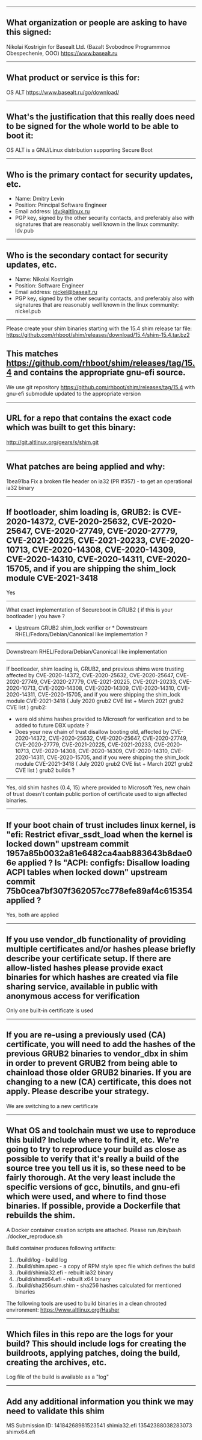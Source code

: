 -------------------------------------------------------------------------------
What organization or people are asking to have this signed:
-------------------------------------------------------------------------------
Nikolai Kostrigin for
Basealt Ltd. (Bazalt Svobodnoe Programmnoe Obespechenie, OOO)
https://www.basealt.ru

-------------------------------------------------------------------------------
What product or service is this for:
-------------------------------------------------------------------------------
OS ALT
https://www.basealt.ru/go/download/

-------------------------------------------------------------------------------
What's the justification that this really does need to be signed for the whole world to be able to boot it:
-------------------------------------------------------------------------------
OS ALT is a GNU/Linux distribution supporting Secure Boot

-------------------------------------------------------------------------------
Who is the primary contact for security updates, etc.
-------------------------------------------------------------------------------
- Name: Dmitry Levin
- Position: Principal Software Engineer
- Email address: ldv@altlinux.ru
- PGP key, signed by the other security contacts, and preferably also with signatures that are reasonably well known in the linux community: ldv.pub

-------------------------------------------------------------------------------
Who is the secondary contact for security updates, etc.
-------------------------------------------------------------------------------
- Name: Nikolai Kostrigin
- Position: Software Engineer
- Email address: nickel@basealt.ru
- PGP key, signed by the other security contacts, and preferably also with signatures that are reasonably well known in the linux community: nickel.pub

-------------------------------------------------------------------------------
Please create your shim binaries starting with the 15.4 shim release tar file:
https://github.com/rhboot/shim/releases/download/15.4/shim-15.4.tar.bz2

This matches https://github.com/rhboot/shim/releases/tag/15.4 and contains
the appropriate gnu-efi source.
-------------------------------------------------------------------------------
We use git repository 
https://github.com/rhboot/shim/releases/tag/15.4
with gnu-efi submodule updated to the appropriate version

-------------------------------------------------------------------------------
URL for a repo that contains the exact code which was built to get this binary:
-------------------------------------------------------------------------------
http://git.altlinux.org/gears/s/shim.git

-------------------------------------------------------------------------------
What patches are being applied and why:
-------------------------------------------------------------------------------
1bea91ba Fix a broken file header on ia32 (PR #357) - to get an operational ia32
binary

-------------------------------------------------------------------------------
If bootloader, shim loading is, GRUB2: is CVE-2020-14372, CVE-2020-25632,
 CVE-2020-25647, CVE-2020-27749, CVE-2020-27779, CVE-2021-20225, CVE-2021-20233,
 CVE-2020-10713, CVE-2020-14308, CVE-2020-14309, CVE-2020-14310, CVE-2020-14311,
 CVE-2020-15705, and if you are shipping the shim_lock module CVE-2021-3418
-------------------------------------------------------------------------------
Yes

-------------------------------------------------------------------------------
What exact implementation of Secureboot in GRUB2 ( if this is your bootloader ) you have ?
* Upstream GRUB2 shim_lock verifier or * Downstream RHEL/Fedora/Debian/Canonical like implementation ?
-------------------------------------------------------------------------------
Downstream RHEL/Fedora/Debian/Canonical like implementation

-------------------------------------------------------------------------------
If bootloader, shim loading is, GRUB2, and previous shims were trusting affected
by CVE-2020-14372, CVE-2020-25632, CVE-2020-25647, CVE-2020-27749,
  CVE-2020-27779, CVE-2021-20225, CVE-2021-20233, CVE-2020-10713,
  CVE-2020-14308, CVE-2020-14309, CVE-2020-14310, CVE-2020-14311, CVE-2020-15705,
  and if you were shipping the shim_lock module CVE-2021-3418
  ( July 2020 grub2 CVE list + March 2021 grub2 CVE list )
  grub2:
* were old shims hashes provided to Microsoft for verification
  and to be added to future DBX update ?
* Does your new chain of trust disallow booting old, affected by CVE-2020-14372,
  CVE-2020-25632, CVE-2020-25647, CVE-2020-27749,
  CVE-2020-27779, CVE-2021-20225, CVE-2021-20233, CVE-2020-10713,
  CVE-2020-14308, CVE-2020-14309, CVE-2020-14310, CVE-2020-14311, CVE-2020-15705,
  and if you were shipping the shim_lock module CVE-2021-3418
  ( July 2020 grub2 CVE list + March 2021 grub2 CVE list )
  grub2 builds ?
-------------------------------------------------------------------------------
Yes, old shim hashes (0.4, 15) where provided to Microsoft
Yes, new chain of trust doesn't contain public portion of certificate used to sign
affected binaries.

-------------------------------------------------------------------------------
If your boot chain of trust includes linux kernel, is
"efi: Restrict efivar_ssdt_load when the kernel is locked down"
upstream commit 1957a85b0032a81e6482ca4aab883643b8dae06e applied ?
Is "ACPI: configfs: Disallow loading ACPI tables when locked down"
upstream commit 75b0cea7bf307f362057cc778efe89af4c615354 applied ?
-------------------------------------------------------------------------------
Yes, both are applied

-------------------------------------------------------------------------------
If you use vendor_db functionality of providing multiple certificates and/or
hashes please briefly describe your certificate setup. If there are allow-listed hashes
please provide exact binaries for which hashes are created via file sharing service,
available in public with anonymous access for verification
-------------------------------------------------------------------------------
Only one built-in certificate is used

-------------------------------------------------------------------------------
If you are re-using a previously used (CA) certificate, you will need
to add the hashes of the previous GRUB2 binaries to vendor_dbx in shim
in order to prevent GRUB2 from being able to chainload those older GRUB2
binaries. If you are changing to a new (CA) certificate, this does not
apply. Please describe your strategy.
-------------------------------------------------------------------------------
We are switching to a new certificate

-------------------------------------------------------------------------------
What OS and toolchain must we use to reproduce this build?  Include where to find it, etc.  We're going to try to reproduce your build as close as possible to verify that it's really a build of the source tree you tell us it is, so these need to be fairly thorough. At the very least include the specific versions of gcc, binutils, and gnu-efi which were used, and where to find those binaries.
If possible, provide a Dockerfile that rebuilds the shim.
-------------------------------------------------------------------------------
A Docker container creation scripts are attached.
Please run /bin/bash ./docker_reproduce.sh

Build container produces following artifacts:
1. ./build/log - build log
2. ./build/shim.spec - a copy of RPM style spec file which defines the build
3. ./build/shimia32.efi - rebuilt ia32 binary
4. ./build/shimx64.efi - rebuilt x64 binary
5. ./build/sha256sum.shim - sha256 hashes calculated for mentioned binaries

The following tools are used to build binaries in a clean chrooted environment:
https://www.altlinux.org/Hasher

-------------------------------------------------------------------------------
Which files in this repo are the logs for your build?   This should include logs for creating the buildroots, applying patches, doing the build, creating the archives, etc.
-------------------------------------------------------------------------------
Log file of the build is available as a "log"

-------------------------------------------------------------------------------
Add any additional information you think we may need to validate this shim
-------------------------------------------------------------------------------
MS Submission ID:
14184268981523541 shimia32.efi
13542388038283073 shimx64.efi
